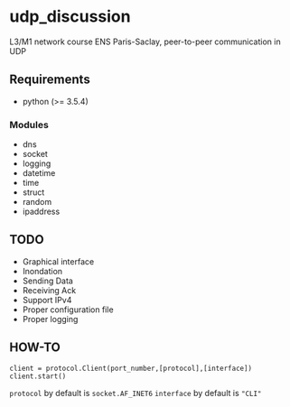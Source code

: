 # udp_discussion
L3/M1 network course ENS Paris-Saclay, peer-to-peer communication in UDP

## Requirements
  * python (>= 3.5.4)

### Modules
  * dns
  * socket
  * logging
  * datetime
  * time
  * struct
  * random
  * ipaddress

## TODO
  * Graphical interface
  * Inondation
  * Sending Data
  * Receiving Ack
  * Support IPv4
  * Proper configuration file
  * Proper logging

## HOW-TO
  ```python3
  client = protocol.Client(port_number,[protocol],[interface])
  client.start()
  ```
  `protocol` by default is `socket.AF_INET6`
  `interface` by default is `"CLI"`
